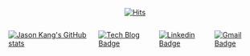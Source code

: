   <div align=center>

  [![Hits](https://hits.seeyoufarm.com/api/count/incr/badge.svg?url=https%3A%2F%2Fgithub.com%2Fjasonkang14&count_bg=%2379C83D&title_bg=%23555555&icon=&icon_color=%23E7E7E7&title=hits&edge_flat=false)](https://hits.seeyoufarm.com)

  </div>
  
  <div style="display:flex">
  
  [![Jason Kang's GitHub stats](https://github-readme-stats.vercel.app/api?username=jasonkang14)](https://github.com/anuraghazra/github-readme-stats)

 [![Tech Blog Badge](http://img.shields.io/badge/-Tech%20blog-black?style=flat-square&logo=medium&link=https://medium.com/@jasonkang14)](https://medium.com/@jasonkang14/)
	
  [![Linkedin Badge](https://img.shields.io/badge/-LinkedIn-blue?style=flat-square&logo=Linkedin&logoColor=white&link=https://www.linkedin.com/in/byeongjinkang/)](https://www.linkedin.com/in/byeongjinkang/)
	
  [![Gmail Badge](https://img.shields.io/badge/Gmail-d14836?style=flat-square&logo=Gmail&logoColor=white&link=mailto:jasonkang14@gmail.com)](mailto:jasonkang14@gmail.com)
</div>
	
<!--
**jasonkang14/jasonkang14** is a ✨ _special_ ✨ repository because its `README.md` (this file) appears on your GitHub profile.

Here are some ideas to get you started:

- 🔭 I’m currently working on ...
- 🌱 I’m currently learning ...
- 👯 I’m looking to collaborate on ...
- 🤔 I’m looking for help with ...
- 💬 Ask me about ...
- 📫 How to reach me: ...
- 😄 Pronouns: ...
- ⚡ Fun fact: ...
-->
